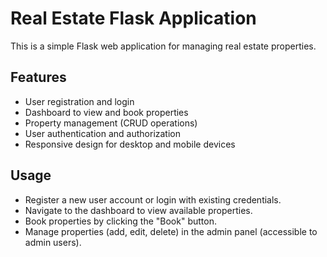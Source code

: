 
# Real Estate Flask Application
This is a simple Flask web application for managing real estate properties.

## Features
- User registration and login
- Dashboard to view and book properties
- Property management (CRUD operations)
- User authentication and authorization
- Responsive design for desktop and mobile devices

## Usage
- Register a new user account or login with existing credentials.
- Navigate to the dashboard to view available properties.
- Book properties by clicking the "Book" button.
- Manage properties (add, edit, delete) in the admin panel (accessible to admin users).